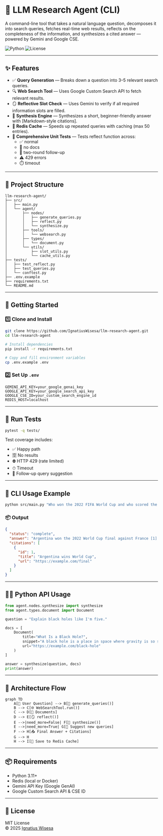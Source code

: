 # 🧠 LLM Research Agent (CLI)

A command-line tool that takes a natural language question, decomposes it into search queries, fetches real-time web results, reflects on the completeness of the information, and synthesizes a cited answer — powered by Gemini and Google CSE.

![Python](https://img.shields.io/badge/python-3.11-blue)
![License](https://img.shields.io/badge/license-MIT-green)

---

## ✨ Features

- ✅ **Query Generation** — Breaks down a question into 3–5 relevant search queries.
- 🔍 **Web Search Tool** — Uses Google Custom Search API to fetch relevant results.
- 🪞 **Reflective Slot Check** — Uses Gemini to verify if all required information slots are filled.
- 🧠 **Synthesis Engine** — Synthesizes a short, beginner-friendly answer with [Markdown-style citations].
- 💾 **Redis Cache** — Speeds up repeated queries with caching (max 50 entries).
- 🧪 **Comprehensive Unit Tests** — Tests reflect function across:
  - ✅ normal
  - 🚫 no docs
  - 🔁 two-round follow-up
  - ⚠️ 429 errors
  - ⏱️ timeout

---

## 📂 Project Structure

```
llm-research-agent/
├── src/
│   ├── main.py
│   └── agent/
│       ├── nodes/
│       │   ├── generate_queries.py
│       │   ├── reflect.py
│       │   └── synthesize.py
│       ├── tools/
│       │   └── websearch.py
│       ├── types/
│       │   └── document.py
│       └── utils/
│           ├── slot_utils.py
│           └── cache_utils.py
├── tests/
│   ├── test_reflect.py
│   ├── test_queries.py
│   └── conftest.py
├── .env.example
├── requirements.txt
└── README.md
```

---

## 🚀 Getting Started

### 1️⃣ Clone and Install

```bash
git clone https://github.com/IgnatiusWisesa/llm-research-agent.git
cd llm-research-agent

# Install dependencies
pip install -r requirements.txt

# Copy and fill environment variables
cp .env.example .env
```

### 2️⃣ Set Up `.env`

```env
GEMINI_API_KEY=your_google_genai_key
GOOGLE_API_KEY=your_google_search_api_key
GOOGLE_CSE_ID=your_custom_search_engine_id
REDIS_HOST=localhost
```

---

## 🧪 Run Tests

```bash
pytest -q tests/
```

Test coverage includes:

- ✅ Happy path  
- 🈳 No results  
- ⛔ HTTP 429 (rate limited)  
- ⏱ Timeout  
- 🔁 Follow-up query suggestion  

---

## 🧠 CLI Usage Example

```bash
python src/main.py "Who won the 2022 FIFA World Cup and who scored the goals?"
```

### 📦 Output

```json
{
  "status": "complete",
  "answer": "Argentina won the 2022 World Cup final against France [1]. Lionel Messi and Kylian Mbappé were the top scorers [1].",
  "citations": [
    {
      "id": 1,
      "title": "Argentina wins World Cup",
      "url": "https://example.com/final"
    }
  ]
}
```

---

## 🧑‍💻 Python API Usage

```python
from agent.nodes.synthesize import synthesize
from agent.types.document import Document

question = "Explain black holes like I'm five."

docs = [
    Document(
        title="What Is a Black Hole?",
        snippet="A black hole is a place in space where gravity is so strong that nothing—not even light—can escape.",
        url="https://example.com/black-hole"
    )
]

answer = synthesize(question, docs)
print(answer)
```

---

## 🔄 Architecture Flow

```mermaid
graph TD
    A[📝 User Question] --> B[🧩 generate_queries()]
    B --> C[🌐 WebSearchTool.run()]
    C --> D[📄 Documents]
    D --> E[🪞 reflect()]
    E -->|need_more=False| F[🧠 synthesize()]
    E -->|need_more=True| G[🔁 Suggest new queries]
    F --> H[📤 Final Answer + Citations]
    G --> H
    H --> I[💾 Save to Redis Cache]
```

---

## 📦 Requirements

- Python 3.11+
- Redis (local or Docker)
- Gemini API Key (Google GenAI)
- Google Custom Search API & CSE ID

---

## 🪪 License

MIT License  
© 2025 [Ignatius Wisesa](https://github.com/IgnatiusWisesa)
